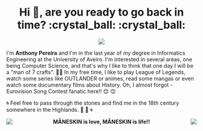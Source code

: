 
<h1 align="center">Hi 👋, are you ready to go back in time? :crystal_ball: :crystal_ball: </h1>
<p align ="center">
<img src="https://i.pinimg.com/originals/eb/2a/59/eb2a5935fae22564f355369f63b2f0bc.gif">
 </p>

I'm **Anthony Pereira** and I'm in the last year of my degree in Informatics Engineering at the University of Aveiro.
I'm interested in several areas, one being Computer Science, and that's why I like to think that one day I will be a "man of 7 crafts". :muscle::muscle:
In my free time, I like to play League of Legends, watch some series like OUTLANDER or animes, read some mangas or even watch some documentary films about History.
Oh, I almost forgot - Eurovision Song Contest fanatic here!! :blush: :blush:


:cyclone: Feel free to pass through the stones and find me in the 18th century somewhere in the Highlands. :sunrise_over_mountains: :sunrise_over_mountains: :cyclone:
<p align = "center">
<img align="left" src="https://64.media.tumblr.com/d250258ae97f5a52b41f099ad8ac30d6/8b297cb5193a180f-98/s540x810/4ab20a17ad23a0b9919efd7053b0ffcacff11825.gifv">
<img align="right" src="https://64.media.tumblr.com/4f71bf02d563e7b0be5e521ec34d7ad9/8b297cb5193a180f-0f/s500x750/1f7b85dcf18c70cfd53b6344697d2872f60db61a.gifv">
 </p>
 
 
 <p align = "center"><b>MÅNESKIN is love, MÅNESKIN is life!! </b></p>
<!--
**Anth0nyPereira/Anth0nyPereira** is a ✨ _special_ ✨ repository because its `README.md` (this file) appears on your GitHub profile.

Here are some ideas to get you started:

- 🔭 I’m currently working on ...
- 🌱 I’m currently learning ...
- 👯 I’m looking to collaborate on ...
- 🤔 I’m looking for help with ...
- 💬 Ask me about ...
- 📫 How to reach me: ...
- 😄 Pronouns: ...
- ⚡ Fun fact: ...
-->
